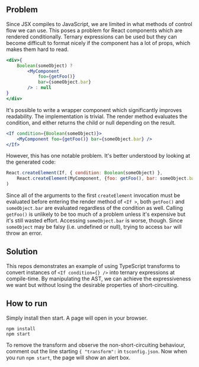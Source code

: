 ## Problem

Since JSX compiles to JavaScript, we are limited in what methods of control flow we can use.
This poses a problem for React components which are rendered conditionally. Ternary expressions can be used but
they can become difficult to format nicely if the component has a lot of props, which makes them hard to read.

```jsx
<div>{
    Boolean(someObject) ?
        <MyComponent
            foo={getFoo()}
            bar={someObject.bar}
        /> : null
}
</div>
```

It's possible to write a wrapper component which significantly improves readability. The implementation
is trivial. The render method evaluates the condition, and either returns the child or null depending on the result.

```jsx
<If condition={Boolean(someObject)}>
    <MyComponent foo={getFoo()} bar={someObject.bar} />
</If>
```

However, this has one notable problem. It's better understood by looking at the generated code:

```js
React.createElement(If, { condition: Boolean(someObject) },
    React.createElement(MyComponent, {foo: getFoo(), bar: someObject.bar } })
)
```

Since all of the arguments to the first `createElement` invocation must be evaluated before entering the render
method of `<If >`, both `getFoo()` and `someObject.bar` are evaluated regardless of the condition as well. Calling
`getFoo()` is unlikely to be too much of a problem unless it's expensive but it's still wasted effort. Accessing
`someObject.bar` is worse, though. Since `someObject` may be falsy (i.e. undefined or null), trying to access `bar`
will throw an error.

## Solution

This repos demonstrates an example of using TypeScript transforms to convert instances of `<If condition={} />`
into ternary expressions at compile-time. By manipulating the AST, we can achieve the expressiveness we want but without
losing the desirable properties of short-circuiting.

## How to run

Simply install then start. A page will open in your browser.

```
npm install
npm start
```

To remove the transform and observe the non-short-circuiting behaviour, comment out the line starting `{ "transform":` in 
`tsconfig.json`. Now when you run `npm start`, the page will show an alert box.
